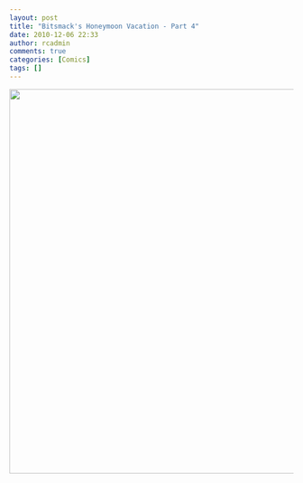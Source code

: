 ```yaml
---
layout: post
title: "Bitsmack's Honeymoon Vacation - Part 4"
date: 2010-12-06 22:33
author: rcadmin
comments: true
categories: [Comics]
tags: []
---
```

<a href="http://bitsmack.com/wp/2010/12/06/bitsmacks-hone…acation-part-4/"><img src="http://bitsmack.com/wp/wp-content/uploads/2010/12/20101201.jpg" alt="" title="it seems like this honeymoon has been going on for months" width="680" height="680" class="alignnone size-full wp-image-2097" /></a>
